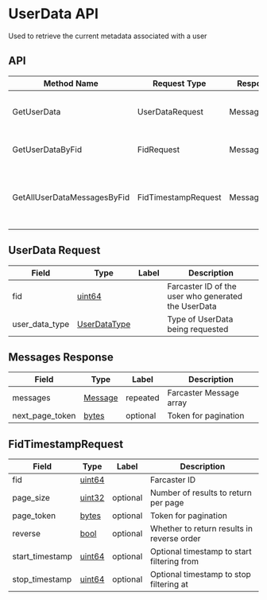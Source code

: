 # UserData API

Used to retrieve the current metadata associated with a user

## API

| Method Name                 | Request Type        | Response Type    | Description                                              |
| --------------------------- | ------------------- | ---------------- | -------------------------------------------------------- |
| GetUserData                 | UserDataRequest     | Message          | Returns a specific UserData for an Fid                   |
| GetUserDataByFid            | FidRequest          | MessagesResponse | Returns all UserData for an Fid                          |
| GetAllUserDataMessagesByFid | FidTimestampRequest | MessagesResponse | Returns all UserData for an Fid with timestamp filtering |

## UserData Request

| Field          | Type              | Label | Description                                         |
| -------------- | ----------------- | ----- | --------------------------------------------------- |
| fid            | [uint64](#)       |       | Farcaster ID of the user who generated the UserData |
| user_data_type | [UserDataType](#) |       | Type of UserData being requested                    |

## Messages Response

| Field           | Type            | Label    | Description             |
| --------------- | --------------- | -------- | ----------------------- |
| messages        | [Message](#)    | repeated | Farcaster Message array |
| next_page_token | [bytes](#bytes) | optional | Token for pagination    |

## FidTimestampRequest

| Field            | Type              | Label    | Description                                    |
| ---------------- | ----------------- | -------- | ---------------------------------------------- |
| fid              | [uint64](#uint64) |          | Farcaster ID                                   |
| page_size        | [uint32](#uint32) | optional | Number of results to return per page           |
| page_token       | [bytes](#bytes)   | optional | Token for pagination                           |
| reverse          | [bool](#bool)     | optional | Whether to return results in reverse order     |
| start_timestamp  | [uint64](#uint64) | optional | Optional timestamp to start filtering from     |
| stop_timestamp   | [uint64](#uint64) | optional | Optional timestamp to stop filtering at        |
